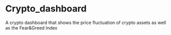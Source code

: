 # Crypto_dashboard
A crypto dashboard that shows the price fluctuation of crypto assets as well as the Fear&amp;Greed Index
